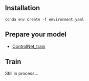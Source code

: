 ## Installation
```
conda env create -f environment.yaml
```

## Prepare your model
- [ControlNet_train](https://github.com/lllyasviel/ControlNet/blob/main/docs/train.md)

## Train
Still in process...
